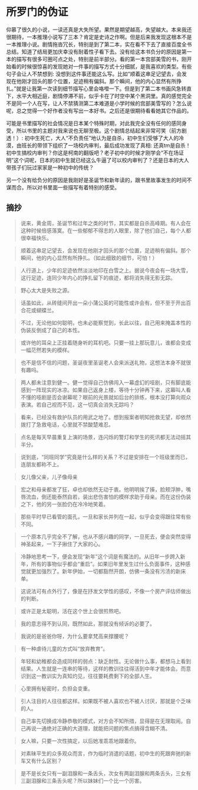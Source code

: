 # 所罗门的伪证

仰慕了很久的小说，一读还真是大失所望。果然是期望越高，失望越大。本来我还很期待，一本推理小说写了三本？肯定是史诗之作啊。但是后来我发现这根本不是一本推理小说。剧情拖沓冗长，特别是到了第二本，实在看不下去了直接百度全书总结。知道了结局更加庆幸没有耐着性子看下去。没有给这本书负分的原因是第一本的描写有很多可圈可点之处，特别是前半部分。看的第一本宫部美雪的书，刚开始看的时候很惊喜的发现她对一件事的描写方式十分细腻，是我喜欢的类型。有些句子会让人不禁想到: 没想到这件事还能这么写。比如“顺着这串足记望去，会发现在他刚才回头的那个位置，足迹稍有偏斜。那个瞬间，他的内心显然有所挣扎。”就是让我第一次读到细节描写心里会咯噔一下。但是到了第二本书画风急转直下，水平大相近庭，剧情停滞不前，似乎卡在了时空中某个黑洞里。真的感觉完全不是同一个人在写，让人不禁猜测第二本难道是小学时候的宫部美雪写的？怎么说呢，总之觉得一个好作者没有写出一本好书。之后还是很期待看看她其它作品的。

可能是书里描写的社会情况是日本某个特殊时期，对此我完全没有任何的感同身受，所以书里的主题对我来说也无聊至极。这个剧情总结起来非常可笑（前方剧透！）: 初中生死亡，大人“不负责任”地认为是自杀，初中生们受够了大人的冷漠，由班长的带领下组织了一场校内审判，最后成功发现了真相: 还真tm是自杀！初中生搞校内审判？你这是柯南的翻版吧？老子初中的时候才刚学会“不在场证明”这个词呢，日本的初中生就已经这么牛逼了可以校内审判了？还是日本的大人带孩子们玩过家家是一种初中的传统？

另一个没有给负分的原因是我刚好是圣诞节和新年读的，跟书里故事发生的时间不谋而合。所以对书里面一些描写有着特别的感受。

## 摘抄 

> 说来，黄金周，圣诞节和过年之类的时节，其实都是自杀高峰期。有人会在这种时候倍感落寞。在一些郁郁不得志的人眼里，除了他们自己，每个人都很幸福快乐。

> 顺着这串足记望去，会发现在他刚才回头的那个位置，足迹稍有偏斜。那个瞬间，他的内心显然有所挣扎。（如此细致的细节，可怕！）

> 人行道上，少年的足迹依然淡淡地印在白雪之上。据说今夜会有一场大雪，这行足迹，连同少年内心的挣扎留下的痕迹，都将消失得无影无踪。

> 野心太大是失败之源。

> 话虽如此，从砖缝间开出一朵小蒲公英的可能性或许会有，但不至于开出百合花或蝴蝶兰。

> 不过，无论他如何聪明，也未必能察觉到，长此以往，自己用来掩盖本性的伪装反倒成了自己的本性。

> 或许他的耳朵上正挂着随身听的耳机吧。只要一挂上那玩意儿，谁都会变成一幅茫然若失的模样。

> 也不是信不信的问题，圣诞夜里圣诞老人会来派送礼物，这想法本身不就很有趣吗。

> 两人都未注意到健一。健一觉得自己仿佛闯入一幕虚幻的哑剧，只有脚底能感到一阵现实的冰凉。如果自己返身上楼，等待十分钟再下来，这幕叫人看不懂的哑剧是否会谢幕呢？眼前的光景就如后台的排练，根本没打算向观众表演。若自己视而不见，这一切真会消失无踪吗？

> 看来，已经没有救护队员的用武之地了。想到报案者明知抢救无望，却依然拨打了急救电话，心里就不禁酸楚难忍。

> 点名是每天早晨重复上演的场景，连闪烁的警灯和学生的死讯都无法动摇其半分。

> 说到底，“同班同学”究竟是什么样的关系？不过是安排在一个班级里而已，连朋友都称不上。

> 女儿像父亲，儿子像母亲

> 宏之和母亲都发了狂，卓也却依然无动于衷。他明明挨了揍，脸颊浮肿，嘴唇流血，倒还能泰然自若，装出悲伤害怕的模样求助于母亲。而在这份伪装之下，他的另一张脸仍在冷冷地笑着。

> 那些平时早已看管的面孔，一旦和家长并列在一起，似乎会变得跟往常有些不同。

> 一个原本几乎完全不了解，也从不感兴趣的同学，一旦死去，便会突然变得神圣起来，一下子揪住了大家的心。

> 冷静地思考一下，便会发现“新年”这个词是有魔法的。从旧年一步跨入新年，所有的事物似乎都会“重启”。如果旧年里发生过什么负面事件，这种感觉就更加强烈了。新年伊始，一切都豁然开朗，仿佛一条没有污渍的新床单。

> 这说法可有点外行了，像是在抒发文学性的感叹，不像一个房产评估师做出的判断。

> 或许正是太聪明，活在这个世上会很煎熬吧。

> 我的意志得不到认同，既然如此，那就没有倾诉的必要了。

> 我说的是爸爸你呀，为什么要拿梵高来撑腰呢？

> 有一种虐待儿童的方式叫“放弃教育”。

> 年轻和幼稚都会造成同样的弱点：缺乏耐性。无论做什么事，都想马上看到结果。人生就是一连串的等待，这样的教训往往得活到中年才能体会。而意识到这一教训实为真知灼见，往往要耗费剩下的全部人生。

> 心里拥有秘密时，负担会变重。

> 引人注目的人往往都这样。如果既不被人喜欢也不被人讨厌，那就是个乏味的人。

> 自己率先切换成冷静恭敬的模式，对方会不知所措，显得是在无理取闹。自己再说一通绝对正确的大道理，就能把问题的焦点搞得含糊不清。

> 女人嘛，只要一次性搞定，以后她准乖乖地跟着你。

> 对素昧平生的众多观众而言，作为临时消遣的话题，初中生的死跟奔驰的新车又有什么区别？

> 是不是长女只有一副泪腺和一条舌头，次女有两副泪腺和两条舌头，三女有三副泪腺和三条舌头呢？所以妹妹们一个比一个厉害。